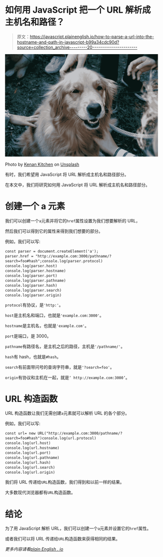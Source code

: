 # 如何用 JavaScript 把一个 URL 解析成主机名和路径？

> 原文：<https://javascript.plainenglish.io/how-to-parse-a-url-into-the-hostname-and-path-in-javascript-b99a34cdc90d?source=collection_archive---------20----------------------->

![](img/3cf11086df6f6bfd8d318500e12cc541.png)

Photo by [Kenan Kitchen](https://unsplash.com/@kitchen?utm_source=medium&utm_medium=referral) on [Unsplash](https://unsplash.com?utm_source=medium&utm_medium=referral)

有时，我们希望用 JavaScript 将 URL 解析成主机名和路径部分。

在本文中，我们将研究如何用 JavaScript 将 URL 解析成主机名和路径部分。

# 创建一个 a 元素

我们可以创建一个`a`元素并将它的`href`属性设置为我们想要解析的 URL，

然后我们可以得到它的属性来得到我们想要的部分。

例如，我们可以写:

```
const parser = document.createElement('a');
parser.href = "http://example.com:3000/pathname/?search=foo#hash";console.log(parser.protocol)
console.log(parser.host)
console.log(parser.hostname)
console.log(parser.port)
console.log(parser.pathname)
console.log(parser.hash)
console.log(parser.search)
console.log(parser.origin)
```

`protocol`有协议，是`'http:'`。

`host`是主机名和端口，也就是`'example.com:3000'`。

`hostname`是主机名，也就是`'example.com'`。

`port`是端口，是 3000。

`pathname`有路径名，是主机之后的路径，主机是`'/pathname/'`。

`hash`有 hash，也就是`#hash`。

`search`有前面带问号的查询字符串，就是`'?search=foo'`。

`origin`有协议和主机在一起，就是`‘ http://example.com:3000’`。

# URL 构造函数

URL 构造函数让我们无需创建`a`元素就可以解析 URL 的各个部分。

例如，我们可以写:

```
const url= new URL("http://example.com:3000/pathname/?search=foo#hash")console.log(url.protocol)
console.log(url.host)
console.log(url.hostname)
console.log(url.port)
console.log(url.pathname)
console.log(url.hash)
console.log(url.search)
console.log(url.origin)
```

我们将 URL 传递给`URL`构造函数，我们得到和以前一样的结果。

大多数现代浏览器都有`URL`构造函数。

# 结论

为了用 JavaScript 解析 URL，我们可以创建一个`a`元素并设置它的`href`属性。

或者我们可以将 URL 传递给`URL`构造函数来获得相同的结果。

*更多内容请看*[*plain English . io*](http://plainenglish.io/)